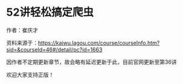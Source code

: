 # 52讲轻松搞定爬虫

作者：崔庆才

资料来源于：https://kaiwu.lagou.com/course/courseInfo.htm?sid=&courseId=46#/detail/pc?id=1663

因作者不定期更新章节，故会略有延迟更新于此，目前官网更新至第36讲

欢迎大家支持正版！


